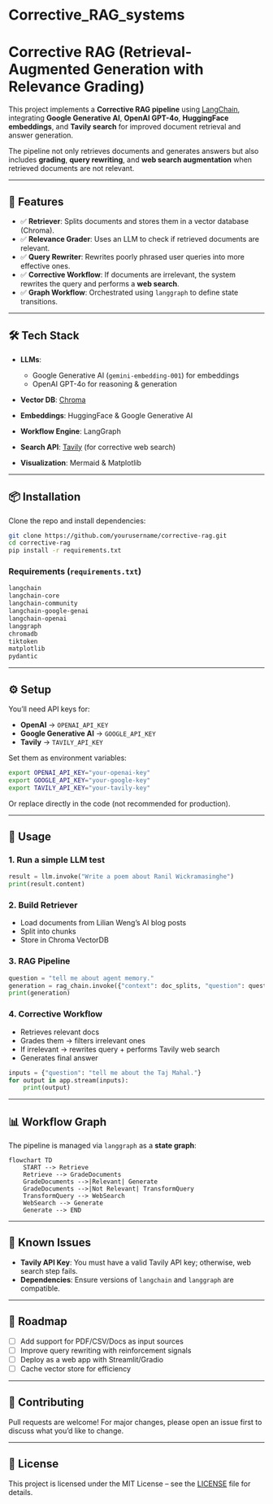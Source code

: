 # Corrective_RAG_systems

# Corrective RAG (Retrieval-Augmented Generation with Relevance Grading)

This project implements a **Corrective RAG pipeline** using [LangChain](https://www.langchain.com/), integrating **Google Generative AI**, **OpenAI GPT-4o**, **HuggingFace embeddings**, and **Tavily search** for improved document retrieval and answer generation.

The pipeline not only retrieves documents and generates answers but also includes **grading**, **query rewriting**, and **web search augmentation** when retrieved documents are not relevant.

---

## 🔹 Features

* ✅ **Retriever**: Splits documents and stores them in a vector database (Chroma).
* ✅ **Relevance Grader**: Uses an LLM to check if retrieved documents are relevant.
* ✅ **Query Rewriter**: Rewrites poorly phrased user queries into more effective ones.
* ✅ **Corrective Workflow**: If documents are irrelevant, the system rewrites the query and performs a **web search**.
* ✅ **Graph Workflow**: Orchestrated using `langgraph` to define state transitions.

---

## 🛠️ Tech Stack

* **LLMs**:

  * Google Generative AI (`gemini-embedding-001`) for embeddings
  * OpenAI GPT-4o for reasoning & generation
* **Vector DB**: [Chroma](https://www.trychroma.com/)
* **Embeddings**: HuggingFace & Google Generative AI
* **Workflow Engine**: LangGraph
* **Search API**: [Tavily](https://tavily.com/) (for corrective web search)
* **Visualization**: Mermaid & Matplotlib

---

## 📦 Installation

Clone the repo and install dependencies:

```bash
git clone https://github.com/yourusername/corrective-rag.git
cd corrective-rag
pip install -r requirements.txt
```

### Requirements (`requirements.txt`)

```txt
langchain
langchain-core
langchain-community
langchain-google-genai
langchain-openai
langgraph
chromadb
tiktoken
matplotlib
pydantic
```

---

## ⚙️ Setup

You’ll need API keys for:

* **OpenAI** → `OPENAI_API_KEY`
* **Google Generative AI** → `GOOGLE_API_KEY`
* **Tavily** → `TAVILY_API_KEY`

Set them as environment variables:

```bash
export OPENAI_API_KEY="your-openai-key"
export GOOGLE_API_KEY="your-google-key"
export TAVILY_API_KEY="your-tavily-key"
```

Or replace directly in the code (not recommended for production).

---

## 🚀 Usage

### 1. Run a simple LLM test

```python
result = llm.invoke("Write a poem about Ranil Wickramasinghe")
print(result.content)
```

### 2. Build Retriever

* Load documents from Lilian Weng’s AI blog posts
* Split into chunks
* Store in Chroma VectorDB

### 3. RAG Pipeline

```python
question = "tell me about agent memory."
generation = rag_chain.invoke({"context": doc_splits, "question": question})
print(generation)
```

### 4. Corrective Workflow

* Retrieves relevant docs
* Grades them → filters irrelevant ones
* If irrelevant → rewrites query + performs Tavily web search
* Generates final answer

```python
inputs = {"question": "tell me about the Taj Mahal."}
for output in app.stream(inputs):
    print(output)
```

---

## 📊 Workflow Graph

The pipeline is managed via `langgraph` as a **state graph**:

```mermaid
flowchart TD
    START --> Retrieve
    Retrieve --> GradeDocuments
    GradeDocuments -->|Relevant| Generate
    GradeDocuments -->|Not Relevant| TransformQuery
    TransformQuery --> WebSearch
    WebSearch --> Generate
    Generate --> END
```

---

## 🔎 Known Issues

* **Tavily API Key**: You must have a valid Tavily API key; otherwise, web search step fails.
* **Dependencies**: Ensure versions of `langchain` and `langgraph` are compatible.

---

## 📌 Roadmap

* [ ] Add support for PDF/CSV/Docs as input sources
* [ ] Improve query rewriting with reinforcement signals
* [ ] Deploy as a web app with Streamlit/Gradio
* [ ] Cache vector store for efficiency

---

## 🤝 Contributing

Pull requests are welcome! For major changes, please open an issue first to discuss what you’d like to change.

---

## 📄 License

This project is licensed under the MIT License – see the [LICENSE](LICENSE) file for details.





